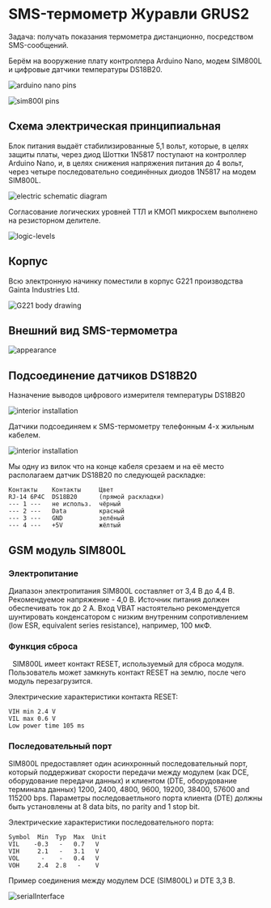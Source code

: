 # SMS-термометр Журавли GRUS2

Задача: получать показания термометра дистанционно, посредством SMS-сообщений.

Берём на вооружение плату контроллера Arduino Nano, модем SIM800L и цифровые датчики температуры DS18B20.

![arduino nano pins](images/arduino-nano-pins.png)

![sim800l pins](images/sim800l-pins.jpg)

## Схема электрическая принципиальная
Блок питания выдаёт стабилизированные 5,1 вольт, которые, в целях защиты платы, через диод Шоттки 1N5817 поступают на контроллер Arduino Nano, и, в целях снижения напряжения питания до 4 вольт, через четыре последовательно соединённых диодов 1N5817 на модем SIM800L.

![electric schematic diagram](images/grus2-scheme.png)

Согласование логических уровней ТТЛ и КМОП микросхем выполнено на резисторном делителе.

![logic-levels](images/logic-levels.jpg)

## Корпус
Всю электронную начинку поместили в корпус G221 производства Gainta Industries Ltd.

![G221 body drawing](images/g221.jpg)

## Внешний вид SMS-термометра

![appearance](images/grus2-exterior.jpg)

## Подсоединение датчиков DS18B20

Назначение выводов цифрового измерителя температуры DS18B20

![interior installation](images/dallas18b20.jpg)

Датчики подсоединяем к SMS-термометру телефонным 4-х жильным кабелем. 

![interior installation](images/rj14.jpg)

Мы одну из вилок что на конце кабеля срезаем и на её место располагаем датчик DS18B20 по следующей раскладке:

```
Контакты    Контакты     Цвет 
RJ-14 6P4C  DS18B20      (прямой раскладки)  
--- 1 ---   не использ.  чёрный 
--- 2 ---   Data         красный 
--- 3 ---   GND          зелёный
--- 4 ---   +5V          жёлтый
```

## GSM модуль SIM800L

### Электропитание

Диапазон электропитания SIM800L составляет от 3,4 В до 4,4 В. Рекомендуемое напряжение - 4,0 В. Источник питания должен обеспечивать ток до 2 А. Вход VBAT настоятельно рекомендуется шунтировать конденсатором с низким внутренним сопротивлением (low ESR, equivalent series resistance), например, 100 мкФ.

### Функция сброса
 
SIM800L имеет контакт RESET, используемый для сброса модуля. Пользователь может замкнуть контакт RESET на землю, после чего модуль перезагрузится. 

Электрические характеристики контакта RESET: 
```
VIH min 2.4 V 
VIL max 0.6 V
Low power time 105 ms
```

### Последовательный порт

SIM800L предоставляет один асинхронный последовательный порт, который поддерживат скорости передачи между модулем (как DCE, оборудование передачи данных) и клиентом (DTE, оборудование терминала данных) 1200, 2400, 4800, 9600, 19200, 38400, 57600 and 115200 bps. Параметры последоваетльного порта клиента (DTE) должны быть установлены at 8 data bits, no parity and 1 stop bit. 

Электрические характеристики последовательного порта:
```
Symbol  Min  Typ  Max  Unit 
VIL    -0.3   -   0.7   V 
VIH     2.1   -   3.1   V 
VOL      -    -   0.4   V 
VOH     2.4  2.8   -    V 
```

Пример соединения между модулем DCE (SIM800L) и DTE 3,3 В.

![serialInterface](images/serialInterface.jpg)
